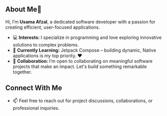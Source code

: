 ## About Me👋
Hi, I’m **Usama Afzal**, a dedicated software developer with a passion for creating efficient, user-focused applications. 

- 💻 **Interests:** I specialize in programming and love exploring innovative solutions to complex problems. 
- 🚀 **Currently Learning:** Jetpack Compose – building dynamic, Native applications is my top priority. ❤️
- 🤝 **Collaboration:** I’m open to collaborating on meaningful software projects that make an impact. Let's build something remarkable together.
## Connect With Me
- 📫 Feel free to reach out for project discussions, collaborations, or professional inquiries.

<!---
Usamaafzall/Usamaafzall is a ✨ special ✨ repository because its `README.md` (this file) appears on your GitHub profile.
Click the Preview link to explore my contributions and projects.
--->
